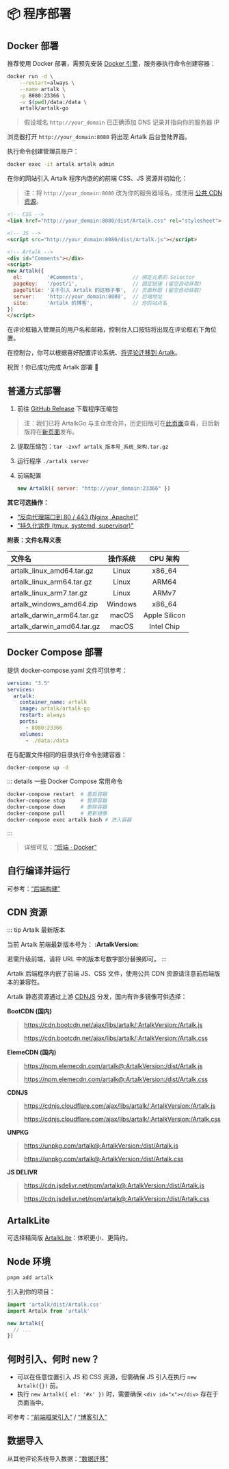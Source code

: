 # 📦 程序部署

## Docker 部署

推荐使用 Docker 部署，需预先安装 [Docker 引擎](https://docs.docker.com/engine/install/)，服务器执行命令创建容器：

```bash
docker run -d \
    --restart=always \
    --name artalk \
    -p 8080:23366 \
    -v $(pwd)/data:/data \
    artalk/artalk-go
```

> 假设域名 `http://your_domain` 已正确添加 DNS 记录并指向你的服务器 IP

浏览器打开 `http://your_domain:8080` 将出现 Artalk 后台登陆界面。

执行命令创建管理员账户：

```bash
docker exec -it artalk artalk admin
```

在你的网站引入 Artalk 程序内嵌的的前端 CSS、JS 资源并初始化：

> 注：将 `http://your_domain:8080` 改为你的服务器域名，或使用 [公共 CDN 资源](#cdn-资源)。

```html
<!-- CSS -->
<link href="http://your_domain:8080/dist/Artalk.css" rel="stylesheet">

<!-- JS -->
<script src="http://your_domain:8080/dist/Artalk.js"></script>

<!-- Artalk -->
<div id="Comments"></div>
<script>
new Artalk({
  el:        '#Comments',                // 绑定元素的 Selector
  pageKey:   '/post/1',                  // 固定链接 (留空自动获取)
  pageTitle: '关于引入 Artalk 的这档子事',  // 页面标题 (留空自动获取)
  server:    'http://your_domain:8080',  // 后端地址
  site:      'Artalk 的博客',             // 你的站点名
})
</script>
```

在评论框输入管理员的用户名和邮箱，控制台入口按钮将出现在评论框右下角位置。

在控制台，你可以根据喜好配置评论系统、[将评论迁移到 Artalk](./transfer.md)。

祝贺！你已成功完成 Artalk 部署 🥳

## 普通方式部署

1. 前往 [GitHub Release](https://github.com/ArtalkJS/Artalk/releases) 下载程序压缩包

  > 注：我们已将 ArtalkGo 与主仓库合并，历史旧版可在[此页面](https://github.com/ArtalkJS/ArtalkGo/releases)查看，日后新版将在[新页面](https://github.com/ArtalkJS/Artalk/releases)发布。

2. 提取压缩包：`tar -zxvf artalk_版本号_系统_架构.tar.gz`
3. 运行程序 `./artalk server`
4. 前端配置

    ```js
    new Artalk({ server: "http://your_domain:23366" })
    ```

**其它可选操作：**

- [“反向代理端口到 80 / 443 (Nginx, Apache)”](./backend/reverse-proxy.md)
- ["持久化运作 (tmux, systemd, supervisor)"](./backend/daemon.md)

**附表：文件名释义表**

|文件名|操作系统|CPU 架构|
|:-|:-:|:-:|
|artalk_linux_amd64.tar.gz|Linux|x86_64|
|artalk_linux_arm64.tar.gz|Linux|ARM64|
|artalk_linux_arm7.tar.gz|Linux|ARMv7|
|artalk_windows_amd64.zip|Windows|x86_64|
|artalk_darwin_arm64.tar.gz|macOS|Apple Silicon|
|artalk_darwin_amd64.tar.gz|macOS|Intel Chip|

## Docker Compose 部署

提供 docker-compose.yaml 文件可供参考：

```yaml
version: "3.5"
services:
  artalk:
    container_name: artalk
    image: artalk/artalk-go
    restart: always
    ports:
      - 8080:23366
    volumes:
      - ./data:/data
```

在与配置文件相同的目录执行命令创建容器：

```bash
docker-compose up -d
```

::: details 一些 Docker Compose 常用命令

```bash
docker-compose restart  # 重启容器
docker-compose stop     # 暂停容器
docker-compose down     # 删除容器
docker-compose pull     # 更新镜像
docker-compose exec artalk bash # 进入容器
```

:::

> 详细可见：[“后端 · Docker”](./backend/docker.md)

## 自行编译并运行

可参考：[“后端构建”](./backend/build.md)

## CDN 资源

::: tip Artalk 最新版本

当前 Artalk 前端最新版本号为： **:ArtalkVersion:**

若需升级前端，请将 URL 中的版本号数字部分替换即可。
:::

Artalk 后端程序内嵌了前端 JS、CSS 文件，使用公共 CDN 资源请注意前后端版本的兼容性。

Artalk 静态资源通过上游 [CDNJS](https://cdnjs.com/) 分发，国内有许多镜像可供选择：

**BootCDN (国内)**

> https://cdn.bootcdn.net/ajax/libs/artalk/:ArtalkVersion:/Artalk.js
>
> https://cdn.bootcdn.net/ajax/libs/artalk/:ArtalkVersion:/Artalk.css


**ElemeCDN (国内)**

> https://npm.elemecdn.com/artalk@:ArtalkVersion:/dist/Artalk.js
>
> https://npm.elemecdn.com/artalk@:ArtalkVersion:/dist/Artalk.css

**CDNJS**

> https://cdnjs.cloudflare.com/ajax/libs/artalk/:ArtalkVersion:/Artalk.js
>
> https://cdnjs.cloudflare.com/ajax/libs/artalk/:ArtalkVersion:/Artalk.css

**UNPKG**

> https://unpkg.com/artalk@:ArtalkVersion:/dist/Artalk.js
> 
> https://unpkg.com/artalk@:ArtalkVersion:/dist/Artalk.css

**JS DELIVR**

> https://cdn.jsdelivr.net/npm/artalk@:ArtalkVersion:/dist/Artalk.js
> 
> https://cdn.jsdelivr.net/npm/artalk@:ArtalkVersion:/dist/Artalk.css

## ArtalkLite

可选择精简版 [ArtalkLite](./frontend/artalk-lite.md)：体积更小、更简约。

## Node 环境

```bash
pnpm add artalk
```

引入到你的项目：

```js
import 'artalk/dist/Artalk.css'
import Artalk from 'artalk'

new Artalk({
  // ...
})
```

## 何时引入、何时 new？

- 可以在任意位置引入 JS 和 CSS 资源，但需确保 JS 引入在执行 `new Artalk({})` 前。
- 执行 `new Artalk({ el: '#x' })` 时，需要确保 `<div id="x"></div>` 存在于页面当中。

可参考：[“前端框架引入”](./frontend/import-framework.md) / [“博客引入”](./frontend/import-blog.md)

## 数据导入

从其他评论系统导入数据：[“数据迁移”](./transfer.md)
